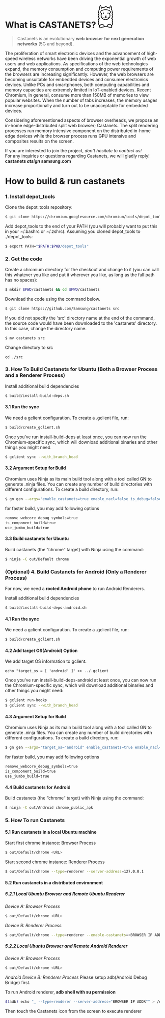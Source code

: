 

#   What is CASTANETS?  <img src="./docs/images/Castanets_logo_white.svg" width="48">
> Castanets is an evolutionary **web browser for next generation networks** (5G and beyond).  

The proliferation of smart electronic devices and the advancement of high-speed wireless networks have been driving the exponential growth of web users and web applications. As specifications of the web technologies expand, the memory consumption and computing power requirements of the browsers are increasing significantly. However, the web browsers are becoming unsuitable for embedded devices and consumer electronics devices. Unlike PCs and smartphones, both computing capabilities and memory capacities are extremely limited in IoT-enabled devices. Recent Chromium, in general, consume more than 150MB of memories to view popular websites. When the number of tabs increases, the memory usages increase proportionally and turn out to be unacceptable for embedded devices.  

Considering aforementioned aspects of browser overheads, we propose an in-home edge-distributed split web browser; Castanets. The split rendering processes run memory intensive component on the distributed in-home edge devices while the browser process runs GPU intensive and composites results on the screen.  

If you are interested to join the project, _don't hesitate to contact us!_  
For any inquiries or questions regarding Castanets, we will gladly reply!  
**castanets _atsign_ samsung.com**

# How to build & run castanets


### 1. Install depot_tools


Clone the depot_tools repository:

```sh
$ git clone https://chromium.googlesource.com/chromium/tools/depot_tools.git
```

Add depot_tools to the end of your PATH (you will probably want to put this in your ~/.bashrc or ~/.zshrc). Assuming you cloned depot_tools to ./depot_tools:

```sh
$ export PATH="$PATH:$PWD/depot_tools"
```


### 2. Get the code


Create a chromium directory for the checkout and change to it (you can call this whatever you like and put it wherever you like, as long as the full path has no spaces):
```sh
$ mkdir $PWD/castanets && cd $PWD/castanets
```

Download the code using the command below.
```sh
$ git clone https://github.com/Samsung/castanets src
```

If you did not specify the 'src' directory name at the end of the command, the source code would have been downloaded to the 'castanets' directory. In this case, change the directory name.
```sh
$ mv castanets src
```
Change directory to src 
```
cd ./src
```

### 3. How To Build Castanets for Ubuntu (Both a Browser Process and a Renderer Process)
Install additional build dependencies
```sh
$ build/install-build-deps.sh
```

#### 3.1 Run the sync
We need a gclient configuration. To create a .gclient file, run:

```sh
$ build/create_gclient.sh
```

Once you've run install-build-deps at least once, you can now run the Chromium-specific sync, which will download additional binaries and other things you might need:
```sh
$ gclient sync --with_branch_head
```


#### 3.2 Argument Setup for Build

Chromium uses Ninja as its main build tool along with a tool called GN to generate .ninja files. You can create any number of build directories with different configurations. 
To create a build directory, run:
```sh
$ gn gen --args='enable_castanets=true enable_nacl=false is_debug=false' out/Default
```
for faster build, you may add following options
```
remove_webcore_debug_symbols=true
is_component_build=true
use_jumbo_build=true
```

#### 3.3 Build castanets for Ubuntu
Build castanets (the “chrome” target) with Ninja using the command:
```sh
$ ninja -C out/Default chrome
```


### (Optional) 4. Build Castanets for Android (Only a Renderer Process)
For now, we need a **rooted Android phone** to run Android Renderers. 

Install additional build dependencies
```sh
$ build/install-build-deps-android.sh
```
#### 4.1 Run the sync
We need a gclient configuration. To create a .gclient file, run:
```sh
$ build/create_gclient.sh
```

#### 4.2 Add target OS(Android) Option

We add target OS information to gclient.
```
echo "target_os = [ 'android' ]" >> ../.gclient 
```

Once you've run install-build-deps-android at least once, you can now run the Chromium-specific sync, which will download additional binaries and other things you might need:
```sh
$ gclient run-hooks
$ gclient sync --with_branch_head
```


#### 4.3 Argument Setup for Build

Chromium uses Ninja as its main build tool along with a tool called GN to generate .ninja files. You can create any number of build directories with different configurations. 
To create a build directory, run:
```sh
$ gn gen --args='target_os="android" enable_castanets=true enable_nacl=false is_debug=false' out/Android
```
for faster build, you may add following options
```
remove_webcore_debug_symbols=true
is_component_build=true
use_jumbo_build=true
```

#### 4.4 Build castanets for Android
Build castanets (the “chrome” target) with Ninja using the command:
```sh
$ ninja -C out/Android chrome_public_apk
```


### 5. How To run Castanets
#### 5.1 Run castanets in a local Ubuntu machine 
Start first chrome instance: Browser Process
```sh
$ out/Default/chrome <URL>
```

Start second chrome instance: Renderer Process
```sh
$ out/Default/chrome --type=renderer --server-address=127.0.0.1
```

#### 5.2 Run castanets in a distributed environment
##### 5.2.1 Local Ubuntu Browser and Remote Ubuntu Renderer
_Device A: Browser Process_
```sh
$ out/Default/chrome <URL>
```

_Device B: Renderer Process_
```sh
$ out/Default/chrome --type=renderer --enable-castanets=<BROWSER IP ADDR>
```

##### 5.2.2 Local Ubuntu Browser and Remote Android Renderer
_Device A: Browser Process_
```sh
$ out/Default/chrome <URL>
```
_Android Device B: Renderer Process_
Please setup adb(Android Debug Bridge) first.

To run Android renderer,
**adb shell with su permission**
```sh
$(adb) echo "_ --type=renderer --server-address="BROWSER IP ADDR"" > /data/local/tmp/chrome-command-line
```
Then touch the Castanets icon from the screen to execute renderer
